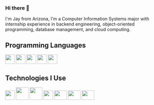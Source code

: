 ### Hi there 👋
I'm Jay from Arizona, I'm a Computer Information Systems major with internship experience in backend engineering, object-oriented programming, database management, and cloud computing. 


## Programming Languages
<img src = 'https://github.com/MarikIshtar007/MarikIshtar007/blob/master/images/python2.png' height='30'/>  <img src = 'https://github.com/MarikIshtar007/MarikIshtar007/blob/master/images/html.svg' width='30'/>  <img src = 'https://github.com/MarikIshtar007/MarikIshtar007/blob/master/images/css.svg' width='30'/>
 <img src = 'https://github.com/MarikIshtar007/MarikIshtar007/blob/master/images/sql.svg' width='30'/> <img src = 'https://github.com/MarikIshtar007/MarikIshtar007/blob/master/images/cpp.svg' width='30'/>

 ## Technologies I Use
 <img src = 'https://github.com/MarikIshtar007/MarikIshtar007/blob/master/images/pycharm.svg' width='30'/>  <img src = 'https://github.com/MarikIshtar007/MarikIshtar007/blob/master/images/android.svg' height='40'/> <img src = 'https://github.com/MarikIshtar007/MarikIshtar007/blob/master/images/django.svg' height='40'/> <img src = 'https://github.com/MarikIshtar007/MarikIshtar007/blob/master/images/git.svg' width='30'/> <img src = 'https://hackanons.com/wp-content/uploads/2021/07/145d-Which-MongoDB-version-do-I-have.jpg' width='40' height="30"/> <img src = 'https://logos-world.net/wp-content/uploads/2021/08/Amazon-Web-Services-AWS-Logo.png' width='40' height="30"/> <img src = 'https://logos-world.net/wp-content/uploads/2021/02/Google-Cloud-Emblem.png' width='40' height="30"/>
 

